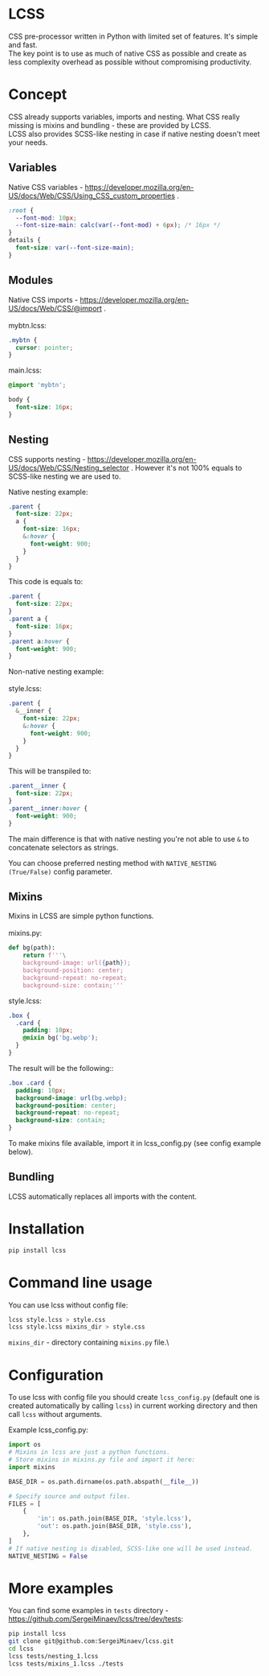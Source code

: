 # LCSS
CSS pre-processor written in Python with limited set of features. It's simple and fast.\
The key point is to use as much of native CSS as possible and create as less complexity overhead as possible without compromising productivity.

# Concept
CSS already supports variables, imports and nesting. What CSS really missing is mixins and bundling - these are provided by LCSS.\
LCSS also provides SCSS-like nesting in case if native nesting doesn't meet your needs.

## Variables
Native CSS variables - https://developer.mozilla.org/en-US/docs/Web/CSS/Using_CSS_custom_properties .
```css
:root {
  --font-mod: 10px;
  --font-size-main: calc(var(--font-mod) + 6px); /* 16px */
}
details {
  font-size: var(--font-size-main);
}
```

## Modules
Native CSS imports - https://developer.mozilla.org/en-US/docs/Web/CSS/@import .\
\
mybtn.lcss:
```css
.mybtn {
  cursor: pointer;
}
```
main.lcss:
```css
@import 'mybtn';

body {
  font-size: 16px;
}
```

## Nesting
CSS supports nesting - https://developer.mozilla.org/en-US/docs/Web/CSS/Nesting_selector .
However it's not 100% equals to SCSS-like nesting we are used to.

Native nesting example:
```css
.parent {
  font-size: 22px;
  a {
    font-size: 16px;
    &:hover {
      font-weight: 900;
    }
  }
}

```
This code is equals to:
```css
.parent {
  font-size: 22px;
}
.parent a {
  font-size: 16px;
}
.parent a:hover {
  font-weight: 900;
}
```
Non-native nesting example:\
\
style.lcss:
```css
.parent {
  &__inner {
    font-size: 22px;
    &:hover {
      font-weight: 900;
    }
  }
}
```
This will be transpiled to:
```css
.parent__inner {
  font-size: 22px;
}
.parent__inner:hover {
  font-weight: 900;
}
```
The main difference is that with native nesting you're not able to use `&` to concatenate selectors as strings.

You can choose preferred nesting method with `NATIVE_NESTING (True/False)` config parameter.

## Mixins
Mixins in LCSS are simple python functions.\
\
mixins.py:
```python
def bg(path):
    return f'''\
    background-image: url({path});
    background-position: center;
    background-repeat: no-repeat;
    background-size: contain;'''
```
style.lcss:
```css
.box {
  .card {
    padding: 10px;
    @mixin bg('bg.webp');
  }
}
```
The result will be the following::
```css
.box .card {
  padding: 10px;
  background-image: url(bg.webp);
  background-position: center;
  background-repeat: no-repeat;
  background-size: contain;
}
```
To make mixins file available, import it in lcss_config.py (see config example below).

## Bundling
LCSS automatically replaces all imports with the content.


# Installation
```bash
pip install lcss
```

# Command line usage
You can use lcss without config file:
```bash
lcss style.lcss > style.css
lcss style.lcss mixins_dir > style.css
```
`mixins_dir` - directory containing `mixins.py` file.\


# Configuration
To use lcss with config file you should create `lcss_config.py` (default one is created automatically by calling `lcss`) in current working directory and then call `lcss` without arguments. 

Example lcss_config.py:
```python
import os
# Mixins in lcss are just a python functions.
# Store mixins in mixins.py file and import it here:
import mixins

BASE_DIR = os.path.dirname(os.path.abspath(__file__))

# Specify source and output files.
FILES = [
    {
        'in': os.path.join(BASE_DIR, 'style.lcss'),
        'out': os.path.join(BASE_DIR, 'style.css'),
    },
]
# If native nesting is disabled, SCSS-like one will be used instead.
NATIVE_NESTING = False
```

# More examples
You can find some examples in `tests` directory - https://github.com/SergeiMinaev/lcss/tree/dev/tests:
```bash
pip install lcss
git clone git@github.com:SergeiMinaev/lcss.git
cd lcss
lcss tests/nesting_1.lcss
lcss tests/mixins_1.lcss ./tests
```

